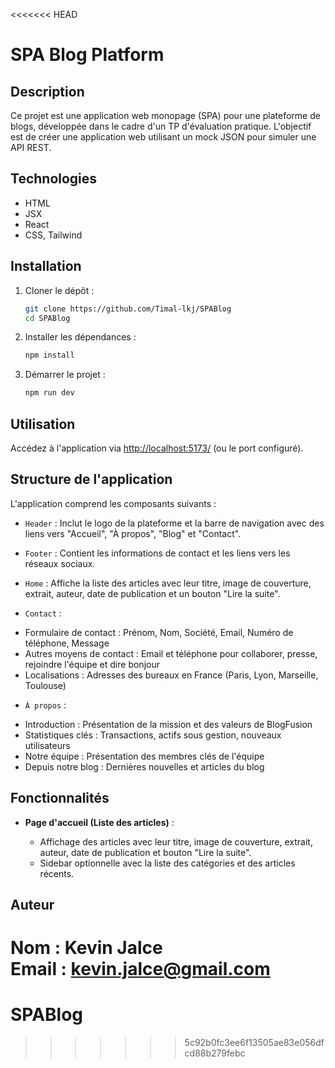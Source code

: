 <<<<<<< HEAD
# SPA Blog Platform

## Description

Ce projet est une application web monopage (SPA) pour une plateforme de blogs, développée dans le cadre d'un TP d'évaluation pratique. L'objectif est de créer une application web utilisant un mock JSON pour simuler une API REST.

## Technologies

- HTML
- JSX
- React
- CSS, Tailwind

## Installation

1. Cloner le dépôt :

   ```bash
   git clone https://github.com/Timal-lkj/SPABlog
   cd SPABlog
   ```

2. Installer les dépendances :

   ```bash
   npm install
   ```

3. Démarrer le projet :
   ```bash
   npm run dev
   ```

## Utilisation

Accédez à l'application via [http://localhost:5173/](http://localhost:5173/) (ou le port configuré).

## Structure de l'application

L'application comprend les composants suivants :

- `Header` : Inclut le logo de la plateforme et la barre de navigation avec des liens vers "Accueil", "À propos", "Blog" et "Contact".
- `Footer` : Contient les informations de contact et les liens vers les réseaux sociaux.
- `Home` : Affiche la liste des articles avec leur titre, image de couverture, extrait, auteur, date de publication et un bouton "Lire la suite".

- `Contact` :

* Formulaire de contact : Prénom, Nom, Société, Email, Numéro de téléphone, Message
* Autres moyens de contact : Email et téléphone pour collaborer, presse, rejoindre l'équipe et dire bonjour
* Localisations : Adresses des bureaux en France (Paris, Lyon, Marseille, Toulouse)

- `À propos` :

* Introduction : Présentation de la mission et des valeurs de BlogFusion
* Statistiques clés : Transactions, actifs sous gestion, nouveaux utilisateurs
* Notre équipe : Présentation des membres clés de l'équipe
* Depuis notre blog : Dernières nouvelles et articles du blog

## Fonctionnalités

- **Page d'accueil (Liste des articles)** :

  - Affichage des articles avec leur titre, image de couverture, extrait, auteur, date de publication et bouton "Lire la suite".
  - Sidebar optionnelle avec la liste des catégories et des articles récents.

## Auteur

Nom : Kevin Jalce  
Email : kevin.jalce@gmail.com
=======
# SPABlog
>>>>>>> 5c92b0fc3ee6f13505ae83e056dfcd88b279febc
